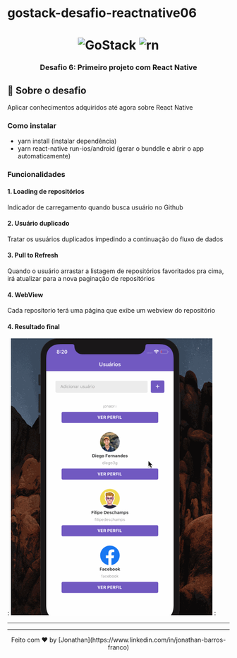 # gostack-desafio-reactnative06

<h1 align="center">
    <img alt="GoStack" src="https://rocketseat-cdn.s3-sa-east-1.amazonaws.com/bootcamp-header.png" width="200px" />
    <img alt="rn" src="https://i.pinimg.com/originals/84/b1/06/84b1065e798f61aa80b8670a4b6fbb4d.png" width="180px"/>
</h1>

<h3 align="center">
  Desafio 6: Primeiro projeto com React Native
</h3>

## :rocket: Sobre o desafio

Aplicar conhecimentos adquiridos até agora sobre React Native

### Como instalar
- yarn install (instalar dependência)
- yarn react-native run-ios/android (gerar o bunddle e abrir o app automaticamente)

### Funcionalidades

#### 1. Loading de repositórios

Indicador de carregamento quando busca usuário no Github

#### 2. Usuário duplicado

Tratar os usuários duplicados impedindo a continuação do fluxo de dados

#### 3. Pull to Refresh

Quando o usuário arrastar a listagem de repositórios favoritados pra cima, irá atualizar para a nova paginação de repositórios

#### 4. WebView

Cada reposítorio terá uma página que exibe um webview do repositório

#### 4. Resultado final

: ![Alt Text](assets/gifreactnative.gif) :

---





<hr/>

<p align="center">
Feito com ♥ by [Jonathan](https://www.linkedin.com/in/jonathan-barros-franco)
</p>

